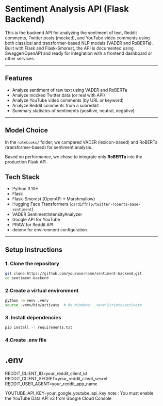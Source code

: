 # Sentiment Analysis API (Flask Backend)

This is the backend API for analyzing the sentiment of text, Reddit comments, Twitter posts (mocked), and YouTube video comments using both classical and transformer-based NLP models (VADER and RoBERTa). Built with Flask and Flask-Smorest, the API is documented using Swagger/OpenAPI and ready for integration with a frontend dashboard or other services.

---

## Features

-  Analyze sentiment of raw text using VADER and RoBERTa
-  Analyze mocked Twitter data (or real with API)
-  Analyze YouTube video comments (by URL or keyword)
-  Analyze Reddit comments from a subreddit
-  Summary statistics of sentiments (positive, neutral, negative)

---
## Model Choice

In the `notebooks/` folder, we compared VADER (lexicon-based) and RoBERTa (transformer-based) for sentiment analysis.

Based on performance, we chose to integrate only **RoBERTa** into the production Flask API.

## Tech Stack

- Python 3.10+
- Flask
- Flask-Smorest (OpenAPI + Marshmallow)
- Hugging Face Transformers (`cardiffnlp/twitter-roberta-base-sentiment`)
- VADER SentimentIntensityAnalyzer
- Google API for YouTube
- PRAW for Reddit API
- dotenv for environment configuration

---
## Setup Instructions

### 1. Clone the repository
```bash
git clone https://github.com/yourusername/sentiment-backend.git
cd sentiment-backend
```
### 2.Create a virtual environment
```bash
python -m venv .venv
source .venv/bin/activate  # On Windows: .venv\Scripts\activate
```
### 3. Install dependencies
```bash
pip install -r requirements.txt
```
### 4.Create .env file

# .env
REDDIT_CLIENT_ID=your_reddit_client_id
REDDIT_CLIENT_SECRET=your_reddit_client_secret
REDDIT_USER_AGENT=your_reddit_app_name

YOUTUBE_API_KEY=your_google_youtube_api_key
note : You must enable the YouTube Data API v3 from Google Cloud Console







